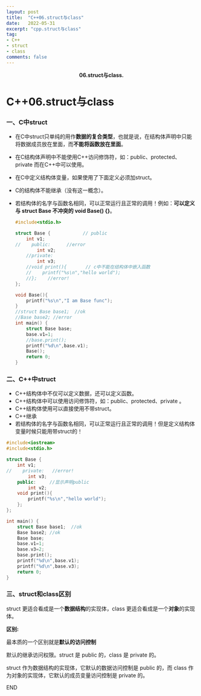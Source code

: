 ```yaml
---
layout: post
title:  "C++06.struct与class"
date:   2022-05-31
excerpt: "cpp.struct与class"
tag:
- C++
- struct
- class
comments: false
---
```


<center><b>06.struct与class.</b> </center>

# C++06.struct与class

### 一、C中struct

- 在C中struct只单纯的用作**数据的复合类型**，也就是说，在结构体声明中只能将数据成员放在里面，而**不能将函数放在里面**。

- 在C结构体声明中不能使用C++访问修饰符，如：public、protected、private 而在C++中可以使用。

- 在C中定义结构体变量，如果使用了下面定义必须加struct。

- C的结构体不能继承（没有这一概念）。

- 若结构体的名字与函数名相同，可以正常运行且正常的调用！例如：**可以定义与 struct Base 不冲突的 void Base() {}**。

  ```c++
  #include<stdio.h>
  
  struct Base {            // public
      int v1; 
  //    public:      //error
          int v2; 
      //private:
          int v3; 
      //void print(){       // c中不能在结构体中嵌入函数
      //    printf("%s\n","hello world");
      //};    //error!
  };
  
  void Base(){
      printf("%s\n","I am Base func");
  }
  //struct Base base1;  //ok
  //Base base2; //error
  int main() {
      struct Base base;
      base.v1=1;
      //base.print();
      printf("%d\n",base.v1);
      Base();
      return 0;
  }
  ```

### 二、C++中struct

- C++结构体中不仅可以定义数据，还可以定义函数。
- C++结构体中可以使用访问修饰符，如：public、protected、private 。
- C++结构体使用可以直接使用不带struct。
- C++继承
- 若结构体的名字与函数名相同，可以正常运行且正常的调用！但是定义结构体变量时候只能用带struct的！

```c++
#include<iostream>
#include<stdio.h>

struct Base {         
    int v1;
//    private:   //error!
        int v3;
    public:     //显示声明public
        int v2;
    void print(){       
        printf("%s\n","hello world");
    };    
};

int main() {
    struct Base base1;  //ok
    Base base2; //ok
    Base base;
    base.v1=1;
    base.v3=2;
    base.print();
    printf("%d\n",base.v1);
    printf("%d\n",base.v3);
    return 0;
}
```

### 三、struct和class区别

struct 更适合看成是一个**数据结构**的实现体，class 更适合看成是一个**对象**的实现体。

**区别:**

最本质的一个区别就是**默认的访问控制**

默认的继承访问权限。struct 是 public 的，class 是 private 的。

struct 作为数据结构的实现体，它默认的数据访问控制是 public 的，而 class 作为对象的实现体，它默认的成员变量访问控制是 private 的。



END